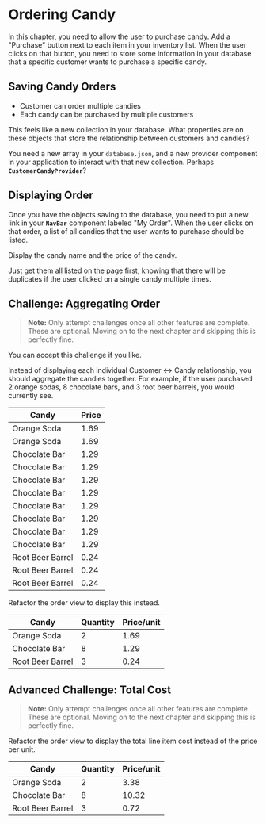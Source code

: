 # Ordering Candy

In this chapter, you need to allow the user to purchase candy. Add a "Purchase" button next to each item in your inventory list. When the user clicks on that button, you need to store some information in your database that a specific customer wants to purchase a specific candy.

## Saving Candy Orders

* Customer can order multiple candies
* Each candy can be purchased by multiple customers

This feels like a new collection in your database. What properties are on these objects that store the relationship between customers and candies?

You need a new array in your `database.json`, and a new provider component in your application to interact with that new collection. Perhaps **`CustomerCandyProvider`**?

## Displaying Order

Once you have the objects saving to the database, you need to put a new link in your **`NavBar`** component labeled "My Order". When the user clicks on that order, a list of all candies that the user wants to purchase should be listed.

Display the candy name and the price of the candy.

Just get them all listed on the page first, knowing that there will be duplicates if the user clicked on a single candy multiple times.

## Challenge: Aggregating Order

> **Note:** Only attempt challenges once all other features are complete. These are optional. Moving on to the next chapter and skipping this is perfectly fine.

You can accept this challenge if you like.

Instead of displaying each individual Customer <-> Candy relationship, you should aggregate the candies together. For example, if the user purchased 2 orange sodas, 8 chocolate bars, and 3 root beer barrels, you would currently see.

| Candy | Price |
| ----- | ----- |
| Orange Soda | 1.69 |
| Orange Soda | 1.69 |
| Chocolate Bar | 1.29 |
| Chocolate Bar | 1.29 |
| Chocolate Bar | 1.29 |
| Chocolate Bar | 1.29 |
| Chocolate Bar | 1.29 |
| Chocolate Bar | 1.29 |
| Chocolate Bar | 1.29 |
| Chocolate Bar | 1.29 |
| Root Beer Barrel | 0.24 |
| Root Beer Barrel | 0.24 |
| Root Beer Barrel | 0.24 |

Refactor the order view to display this instead.

| Candy | Quantity | Price/unit |
| ----- | ----- | ----- |
| Orange Soda | 2 |  1.69 |
| Chocolate Bar | 8 | 1.29 |
| Root Beer Barrel | 3 | 0.24 |

## Advanced Challenge: Total Cost

> **Note:** Only attempt challenges once all other features are complete. These are optional. Moving on to the next chapter and skipping this is perfectly fine.

Refactor the order view to display the total line item cost instead of the price per unit.

| Candy | Quantity | Price/unit |
| ----- | ----- | ----- |
| Orange Soda | 2 |  3.38 |
| Chocolate Bar | 8 | 10.32 |
| Root Beer Barrel | 3 | 0.72 |

